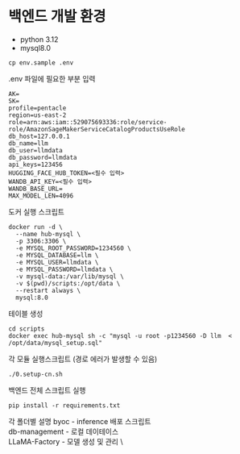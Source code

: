 # 백엔드 개발 환경

- python 3.12
- mysql8.0


```shell
cp env.sample .env
```

.env 파일에 필요한 부분 입력
```shell
AK=
SK=
profile=pentacle
region=us-east-2
role=arn:aws:iam::529075693336:role/service-role/AmazonSageMakerServiceCatalogProductsUseRole
db_host=127.0.0.1
db_name=llm
db_user=llmdata
db_password=llmdata
api_keys=123456
HUGGING_FACE_HUB_TOKEN=<필수 입력>
WANDB_API_KEY=<필수 입력>
WANDB_BASE_URL=
MAX_MODEL_LEN=4096
```


도커 실행 스크립트 
```shell
docker run -d \
  --name hub-mysql \
  -p 3306:3306 \
  -e MYSQL_ROOT_PASSWORD=1234560 \
  -e MYSQL_DATABASE=llm \
  -e MYSQL_USER=llmdata \
  -e MYSQL_PASSWORD=llmdata \
  -v mysql-data:/var/lib/mysql \
  -v $(pwd)/scripts:/opt/data \
  --restart always \
  mysql:8.0
```
테이블 생성 
```shell
cd scripts 
docker exec hub-mysql sh -c "mysql -u root -p1234560 -D llm  < /opt/data/mysql_setup.sql"
```

각 모듈 실행스크립트 (경로 에러가 발생할 수 있음)
```shell
./0.setup-cn.sh
```

백엔드 전체 스크립트 실행
```shell
pip install -r requirements.txt
```

각 폴더별 설명
byoc - inference 배포 스크립트 \
db-management - 로컬 데이테이스 \
LLaMA-Factory - 모델 생성 및 관리 \

